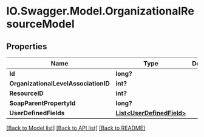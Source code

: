 # IO.Swagger.Model.OrganizationalResourceModel
## Properties

Name | Type | Description | Notes
------------ | ------------- | ------------- | -------------
**Id** | **long?** |  | [optional] 
**OrganizationalLevelAssociationID** | **int?** |  | [optional] 
**ResourceID** | **int?** |  | [optional] 
**SoapParentPropertyId** | **long?** |  | [optional] 
**UserDefinedFields** | [**List&lt;UserDefinedField&gt;**](UserDefinedField.md) |  | [optional] 

[[Back to Model list]](../README.md#documentation-for-models) [[Back to API list]](../README.md#documentation-for-api-endpoints) [[Back to README]](../README.md)

